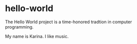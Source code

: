 # hello-world
The Hello World project is a time-honored tradtion in computer programming. 

My name is Karina. I like music.
